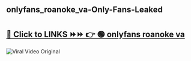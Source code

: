 
 ## onlyfans_roanoke_va-Only-Fans-Leaked

# <h2><a href="https://clipsfans.com/onlyfans_roanoke_va&ref=git">🔗 Click to LINKS ⏩⏩ 👉 🟢 onlyfans roanoke va </a></h2>

<a href="https://clipsfans.com/onlyfans_roanoke_va&ref=git" rel="nofollow" data-target="animated-image.originalLink"><img src="https://i.ibb.co.com/xMMVF88/686577567.gif" alt="Viral Video Original" style="max-width: 100%; display: inline-block;" data-target="animated-image.originalImage"></a>
